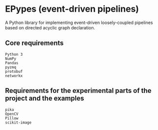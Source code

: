 # EPypes (event-driven pipelines)

A Python library for implementing event-driven loosely-coupled pipelines based on directed acyclic graph declaration.

## Core requirements

```
Python 3
NumPy
Pandas
pyzmq
protobuf
networkx
```

## Requirements for the experimental parts of the project and the examples

```
pika
OpenCV
Pillow
scikit-image
```
